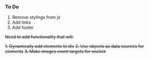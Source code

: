 ### To Do ###
1. Remove stylings from js
2. Add links 
3. Add footer




~~Need to add functionality that will:~~

~~1. Dynamically add elements to div~~
~~2. Use objects as data sources for elements~~
~~3. Make images event targets for onclick~~
